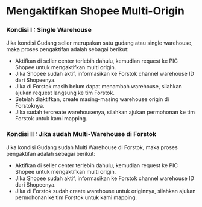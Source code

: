 # Mengaktifkan Shopee Multi-Origin

### Kondisi I : Single Warehouse

Jika kondisi Gudang seller merupakan satu gudang atau single warehouse, maka proses pengaktifan adalah sebagai berikut:

* Aktifkan di seller center terlebih dahulu, kemudian request ke PIC Shopee untuk mengaktifkan multi origin.
* Jika Shopee sudah aktif, informasikan ke Forstok channel warehouse ID dari Shopeenya.
* Jika di Forstok masih belum dapat menambah warehouse, silahkan ajukan request langsung ke tim Forstok.
* Setelah diaktifkan, create masing-masing warehouse origin di Forstoknya.
* Jika sudah tercreate warehousenya, silahkan ajukan permohonan ke tim Forstok untuk kami mapping.

### Kondisi II : Jika sudah Multi-Warehouse di Forstok

Jika kondisi Gudang sudah Multi Warehouse di Forstok, maka proses pengaktifan adalah sebagai berikut:

* Aktifkan di seller center terlebih dahulu, kemudian request ke PIC Shopee untuk mengaktifkan multi origin.
* Jika Shopee sudah aktif, informasikan ke Forstok channel warehouse ID dari Shopeenya.
* Jika di Forstok sudah create warehouse untuk originnya, silahkan ajukan permohonan ke tim Forstok untuk kami mapping.

